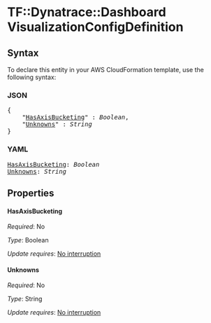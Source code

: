 # TF::Dynatrace::Dashboard VisualizationConfigDefinition

## Syntax

To declare this entity in your AWS CloudFormation template, use the following syntax:

### JSON

<pre>
{
    "<a href="#hasaxisbucketing" title="HasAxisBucketing">HasAxisBucketing</a>" : <i>Boolean</i>,
    "<a href="#unknowns" title="Unknowns">Unknowns</a>" : <i>String</i>
}
</pre>

### YAML

<pre>
<a href="#hasaxisbucketing" title="HasAxisBucketing">HasAxisBucketing</a>: <i>Boolean</i>
<a href="#unknowns" title="Unknowns">Unknowns</a>: <i>String</i>
</pre>

## Properties

#### HasAxisBucketing

_Required_: No

_Type_: Boolean

_Update requires_: [No interruption](https://docs.aws.amazon.com/AWSCloudFormation/latest/UserGuide/using-cfn-updating-stacks-update-behaviors.html#update-no-interrupt)

#### Unknowns

_Required_: No

_Type_: String

_Update requires_: [No interruption](https://docs.aws.amazon.com/AWSCloudFormation/latest/UserGuide/using-cfn-updating-stacks-update-behaviors.html#update-no-interrupt)

